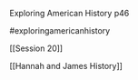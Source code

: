 Exploring American History p46

#exploringamericanhistory 

[[Session 20]]

[[Hannah and James History]]
